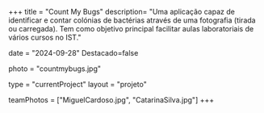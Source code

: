 +++
title = "Count My Bugs"
description= "Uma aplicação capaz de identificar e contar colónias de bactérias através de uma fotografia (tirada ou carregada). Tem como objetivo principal facilitar aulas laboratoriais de vários cursos no IST." 

date = "2024-09-28" 
Destacado=false 

photo = "countmybugs.jpg" 

type = "currentProject" 
layout = "projeto" 

teamPhotos = ["MiguelCardoso.jpg", "CatarinaSilva.jpg"] 
+++
